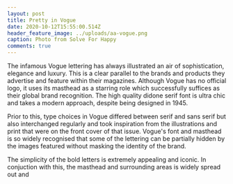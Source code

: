 ```yaml
---
layout: post
title: Pretty in Vogue
date: 2020-10-12T15:55:00.514Z
header_feature_image: ../uploads/aa-vogue.png
caption: Photo from Solve For Happy
comments: true
---
```

The infamous Vogue lettering has always illustrated an air of sophistication, elegance and luxury. This is a clear parallel to the brands and products they advertise and feature within their magazines. Although Vogue has no official logo, it uses its masthead as a starring role which successfully suffices as their global brand recognition. The high quality didone serif font is ultra chic and takes a modern approach, despite being designed in 1945.

Prior to this, type choices in Vogue differed between serif and sans serif but also interchanged regularly and took inspiration from the illustrations and print that were on the front cover of that issue. Vogue's font and masthead is so widely recognised that some of the lettering can be partially hidden by the images featured without masking the identity of the brand. 

The simplicity of the bold letters is extremely appealing and iconic. In conjuction with this, the masthead and surrounding areas is widely spread out and